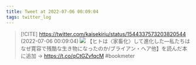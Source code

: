 ```yaml
---
title: Tweet at 2022-07-06 00:09:04
tags: twitter_log
---
```


> [!CITE] https://twitter.com/kaisekiriu/status/1544337573203820544 (2022-07-06 00:09:04)
> ![](https://twitter.com/kaisekiriu/status/1544337573203820544)
> 【ヒトは〈家畜化〉して進化した―私たちはなぜ寛容で残酷な生き物になったのか/ブライアン・ヘア他】を読んだ本に追加 → https://t.co/qCtGZvfqcM #bookmeter
